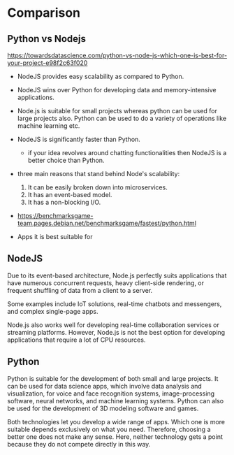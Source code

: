 # Comparison

## Python vs Nodejs

<https://towardsdatascience.com/python-vs-node-js-which-one-is-best-for-your-project-e98f2c63f020>

- NodeJS provides easy scalability as compared to Python.
- NodeJS wins over Python for developing data and memory-intensive applications.
- Node.js is suitable for small projects whereas python can be used for large projects also. Python can be used to do a variety of operations like machine learning etc.
- NodeJS is significantly faster than Python.
  - if your idea revolves around chatting functionalities then NodeJS is a better choice than Python.

- three main reasons that stand behind Node's scalability:

    1. It can be easily broken down into microservices.
    2. It has an event-based model.
    3. It has a non-blocking I/O.

- <https://benchmarksgame-team.pages.debian.net/benchmarksgame/fastest/python.html>

- Apps it is best suitable for

## NodeJS

Due to its event-based architecture, Node.js perfectly suits applications that have numerous concurrent requests, heavy client-side rendering, or frequent shuffling of data from a client to a server.

Some examples include IoT solutions, real-time chatbots and messengers, and complex single-page apps.

Node.js also works well for developing real-time collaboration services or streaming platforms. However, Node.js is not the best option for developing applications that require a lot of CPU resources.

## Python

Python is suitable for the development of both small and large projects. It can be used for data science apps, which involve data analysis and visualization, for voice and face recognition systems, image-processing software, neural networks, and machine learning systems. Python can also be used for the development of 3D modeling software and games.

Both technologies let you develop a wide range of apps. Which one is more suitable depends exclusively on what you need. Therefore, choosing a better one does not make any sense. Here, neither technology gets a point because they do not compete directly in this way.
